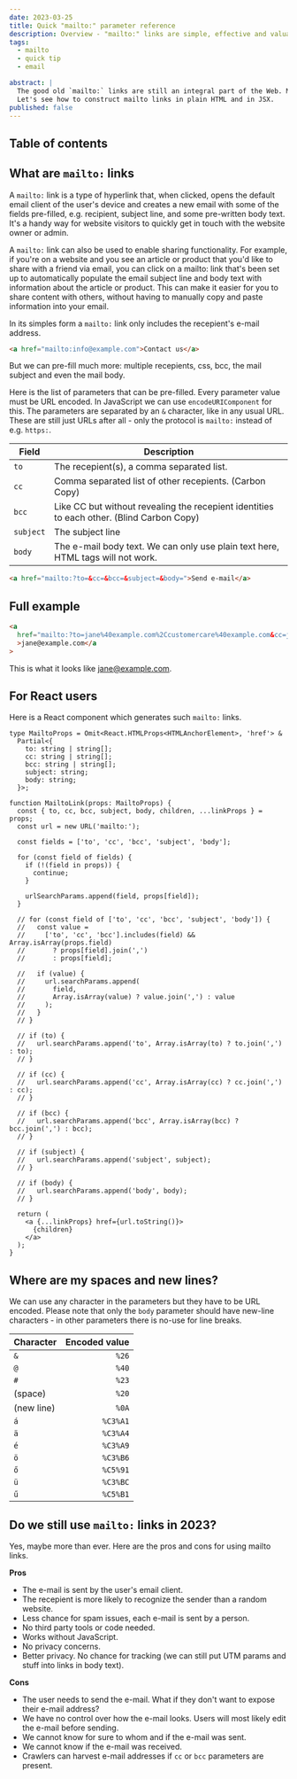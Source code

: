 ```yaml
---
date: 2023-03-25
title: Quick "mailto:" parameter reference
description: Overview - "mailto:" links are simple, effective and valuable tools on the Web.
tags:
  - mailto
  - quick tip
  - email

abstract: |
  The good old `mailto:` links are still an integral part of the Web. Mailto links provide great value for little investment.
  Let's see how to construct mailto links in plain HTML and in JSX.
published: false
---
```


## Table of contents

## What are `mailto:` links

A `mailto:` link is a type of hyperlink that, when clicked, opens the default email client of the user's device and creates a new email with some of the fields pre-filled, e.g. recipient, subject line, and some pre-written body text. It's a handy way for website visitors to quickly get in touch with the website owner or admin.

A `mailto:` link can also be used to enable sharing functionality. For example, if you're on a website and you see an article or product that you'd like to share with a friend via email, you can click on a mailto: link that's been set up to automatically populate the email subject line and body text with information about the article or product. This can make it easier for you to share content with others, without having to manually copy and paste information into your email.

In its simples form a `mailto:` link only includes the recepient's e-mail address.

```html
<a href="mailto:info@example.com">Contact us</a>
```

But we can pre-fill much more: multiple recepients, css, bcc, the mail subject and even the mail body.

Here is the list of parameters that can be pre-filled. Every parameter value must be URL encoded. In JavaScript we can use `encodeURIComponent` for this. The parameters are separated by an `&` character, like in any usual URL. These are still just URLs after all - only the protocol is `mailto:` instead of e.g. `https:`.

| Field     | Description                                                                               |
| --------- | ----------------------------------------------------------------------------------------- |
| `to`      | The recepient(s), a comma separated list.                                                 |
| `cc`      | Comma separated list of other recepients. (Carbon Copy)                                   |
| `bcc`     | Like CC but without revealing the recepient identities to each other. (Blind Carbon Copy) |
| `subject` | The subject line                                                                          |
| `body`    | The e-mail body text. We can only use plain text here, HTML tags will not work.           |

```html
<a href="mailto:?to=&cc=&bcc=&subject=&body=">Send e-mail</a>
```

## Full example

```html
<a
  href="mailto:?to=jane%40example.com%2Ccustomercare%40example.com&cc=john%40example.com&bcc=info%40example.com&subject=Hello%20world!&body=This%20is%20an%20example%0Awith%20linebreaks!%0A%0Aand%20some%20funny%20letters%3A%20%C3%81%C3%89%C5%90%C3%9A%C3%9A"
  >jane@example.com</a
>
```

This is what it looks like [jane@example.com](mailto:jane1%40example.com%2Cqwe2@gmail.com?to=jane%40example.com%2Ccustomercare%40example.com&cc=john%40example.com&bcc=info%40example.com&subject=Hello%20world!&body=This%20is%20an%20example%0Awith%20linebreaks!%0A%0Aand%20some%20funny%20letters%3A%20%C3%81%C3%89%C5%90%C3%9A%C3%9A).

## For React users

Here is a React component which generates such `mailto:` links.

```tsx title="MailtoLink.jsx"
type MailtoProps = Omit<React.HTMLProps<HTMLAnchorElement>, 'href'> &
  Partial<{
    to: string | string[];
    cc: string | string[];
    bcc: string | string[];
    subject: string;
    body: string;
  }>;

function MailtoLink(props: MailtoProps) {
  const { to, cc, bcc, subject, body, children, ...linkProps } = props;
  const url = new URL('mailto:');

  const fields = ['to', 'cc', 'bcc', 'subject', 'body'];

  for (const field of fields) {
    if (!(field in props)) {
      continue;
    }

    urlSearchParams.append(field, props[field]);
  }

  // for (const field of ['to', 'cc', 'bcc', 'subject', 'body']) {
  //   const value =
  //     ['to', 'cc', 'bcc'].includes(field) && Array.isArray(props.field)
  //       ? props[field].join(',')
  //       : props[field];

  //   if (value) {
  //     url.searchParams.append(
  //       field,
  //       Array.isArray(value) ? value.join(',') : value
  //     );
  //   }
  // }

  // if (to) {
  //   url.searchParams.append('to', Array.isArray(to) ? to.join(',') : to);
  // }

  // if (cc) {
  //   url.searchParams.append('cc', Array.isArray(cc) ? cc.join(',') : cc);
  // }

  // if (bcc) {
  //   url.searchParams.append('bcc', Array.isArray(bcc) ? bcc.join(',') : bcc);
  // }

  // if (subject) {
  //   url.searchParams.append('subject', subject);
  // }

  // if (body) {
  //   url.searchParams.append('body', body);
  // }

  return (
    <a {...linkProps} href={url.toString()}>
      {children}
    </a>
  );
}
```

## Where are my spaces and new lines?

We can use any character in the parameters but they have to be URL encoded. Please note that only the `body` parameter should have new-line characters - in other parameters there is no-use for line breaks.

| Character  | Encoded value |
| ---------- | ------------: |
| `&`        |         `%26` |
| `@`        |         `%40` |
| `#`        |         `%23` |
| (space)    |         `%20` |
| (new line) |         `%0A` |
| `á`        |      `%C3%A1` |
| `ä`        |      `%C3%A4` |
| `é`        |      `%C3%A9` |
| `ö`        |      `%C3%B6` |
| `ő`        |      `%C5%91` |
| `ü`        |      `%C3%BC` |
| `ű`        |      `%C5%B1` |

## Do we still use `mailto:` links in 2023?

Yes, maybe more than ever. Here are the pros and cons for using mailto links.

**Pros**

- The e-mail is sent by the user's email client.
- The recepient is more likely to recognize the sender than a random website.
- Less chance for spam issues, each e-mail is sent by a person.
- No third party tools or code needed.
- Works without JavaScript.
- No privacy concerns.
- Better privacy. No chance for tracking (we can still put UTM params and stuff into links in body text).

**Cons**

- The user needs to send the e-mail. What if they don't want to expose their e-mail address?
- We have no control over how the e-mail looks. Users will most likely edit the e-mail before sending.
- We cannot know for sure to whom and if the e-mail was sent.
- We cannot know if the e-mail was received.
- Crawlers can harvest e-mail addresses if `cc` or `bcc` parameters are present.
